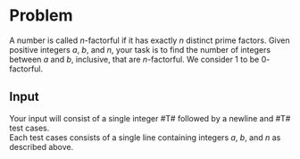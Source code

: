 # Problem

A number is called $n$-factorful if it has exactly $n$ distinct prime factors. Given positive integers $a$, $b$, and $n$, your task is to find the number of integers between $a$ and $b$, inclusive, that are $n$-factorful. We consider $1$ to be $0$-factorful.

## Input

Your input will consist of a single integer #T# followed by a newline and #T# test cases.  
Each test cases consists of a single line containing integers $a$, $b$, and $n$ as described above.
